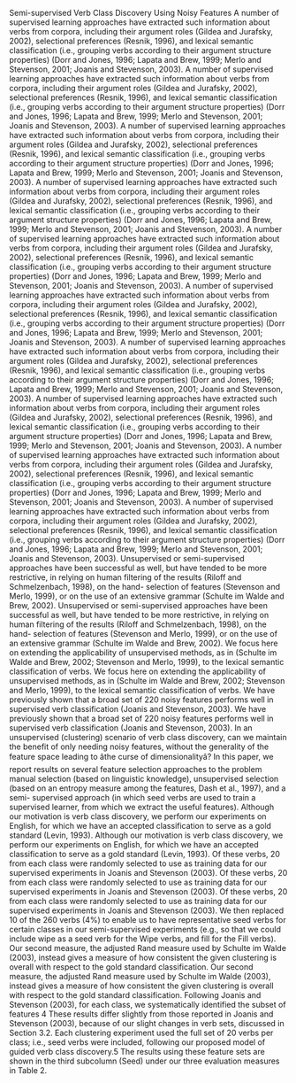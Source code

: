 Semi-supervised Verb Class Discovery Using Noisy Features
A number of supervised learning approaches have extracted such information about verbs from corpora, including their argument roles (Gildea and Jurafsky, 2002), selectional preferences (Resnik, 1996), and lexical semantic classification (i.e., grouping verbs according to their argument structure properties) (Dorr and Jones, 1996; Lapata and Brew, 1999; Merlo and Stevenson, 2001; Joanis and Stevenson, 2003).
A number of supervised learning approaches have extracted such information about verbs from corpora, including their argument roles (Gildea and Jurafsky, 2002), selectional preferences (Resnik, 1996), and lexical semantic classification (i.e., grouping verbs according to their argument structure properties) (Dorr and Jones, 1996; Lapata and Brew, 1999; Merlo and Stevenson, 2001; Joanis and Stevenson, 2003).
A number of supervised learning approaches have extracted such information about verbs from corpora, including their argument roles (Gildea and Jurafsky, 2002), selectional preferences (Resnik, 1996), and lexical semantic classification (i.e., grouping verbs according to their argument structure properties) (Dorr and Jones, 1996; Lapata and Brew, 1999; Merlo and Stevenson, 2001; Joanis and Stevenson, 2003).
A number of supervised learning approaches have extracted such information about verbs from corpora, including their argument roles (Gildea and Jurafsky, 2002), selectional preferences (Resnik, 1996), and lexical semantic classification (i.e., grouping verbs according to their argument structure properties) (Dorr and Jones, 1996; Lapata and Brew, 1999; Merlo and Stevenson, 2001; Joanis and Stevenson, 2003).
A number of supervised learning approaches have extracted such information about verbs from corpora, including their argument roles (Gildea and Jurafsky, 2002), selectional preferences (Resnik, 1996), and lexical semantic classification (i.e., grouping verbs according to their argument structure properties) (Dorr and Jones, 1996; Lapata and Brew, 1999; Merlo and Stevenson, 2001; Joanis and Stevenson, 2003).
A number of supervised learning approaches have extracted such information about verbs from corpora, including their argument roles (Gildea and Jurafsky, 2002), selectional preferences (Resnik, 1996), and lexical semantic classification (i.e., grouping verbs according to their argument structure properties) (Dorr and Jones, 1996; Lapata and Brew, 1999; Merlo and Stevenson, 2001; Joanis and Stevenson, 2003).
A number of supervised learning approaches have extracted such information about verbs from corpora, including their argument roles (Gildea and Jurafsky, 2002), selectional preferences (Resnik, 1996), and lexical semantic classification (i.e., grouping verbs according to their argument structure properties) (Dorr and Jones, 1996; Lapata and Brew, 1999; Merlo and Stevenson, 2001; Joanis and Stevenson, 2003).
A number of supervised learning approaches have extracted such information about verbs from corpora, including their argument roles (Gildea and Jurafsky, 2002), selectional preferences (Resnik, 1996), and lexical semantic classification (i.e., grouping verbs according to their argument structure properties) (Dorr and Jones, 1996; Lapata and Brew, 1999; Merlo and Stevenson, 2001; Joanis and Stevenson, 2003).
A number of supervised learning approaches have extracted such information about verbs from corpora, including their argument roles (Gildea and Jurafsky, 2002), selectional preferences (Resnik, 1996), and lexical semantic classification (i.e., grouping verbs according to their argument structure properties) (Dorr and Jones, 1996; Lapata and Brew, 1999; Merlo and Stevenson, 2001; Joanis and Stevenson, 2003).
A number of supervised learning approaches have extracted such information about verbs from corpora, including their argument roles (Gildea and Jurafsky, 2002), selectional preferences (Resnik, 1996), and lexical semantic classification (i.e., grouping verbs according to their argument structure properties) (Dorr and Jones, 1996; Lapata and Brew, 1999; Merlo and Stevenson, 2001; Joanis and Stevenson, 2003).
Unsupervised or semi-supervised approaches have been successful as well, but have tended to be more restrictive, in relying on human filtering of the results (Riloff and Schmelzenbach, 1998), on the hand- selection of features (Stevenson and Merlo, 1999), or on the use of an extensive grammar (Schulte im Walde and Brew, 2002).
Unsupervised or semi-supervised approaches have been successful as well, but have tended to be more restrictive, in relying on human filtering of the results (Riloff and Schmelzenbach, 1998), on the hand- selection of features (Stevenson and Merlo, 1999), or on the use of an extensive grammar (Schulte im Walde and Brew, 2002).
We focus here on extending the applicability of unsupervised methods, as in (Schulte im Walde and Brew, 2002; Stevenson and Merlo, 1999), to the lexical semantic classification of verbs.
We focus here on extending the applicability of unsupervised methods, as in (Schulte im Walde and Brew, 2002; Stevenson and Merlo, 1999), to the lexical semantic classification of verbs.
We have previously shown that a broad set of 220 noisy features performs well in supervised verb classification (Joanis and Stevenson, 2003).
We have previously shown that a broad set of 220 noisy features performs well in supervised verb classification (Joanis and Stevenson, 2003).
In an unsupervised (clustering) scenario of verb class discovery, can we maintain the benefit of only needing noisy features, without the generality of the feature space leading to âthe curse of dimensionalityâ?
In this paper, we report results on several feature selection approaches to the problem manual selection (based on linguistic knowledge), unsupervised selection (based on an entropy measure among the features, Dash et al., 1997), and a semi- supervised approach (in which seed verbs are used to train a supervised learner, from which we extract the useful features).
Although our motivation is verb class discovery, we perform our experiments on English, for which we have an accepted classification to serve as a gold standard (Levin, 1993).
Although our motivation is verb class discovery, we perform our experiments on English, for which we have an accepted classification to serve as a gold standard (Levin, 1993).
Of these verbs, 20 from each class were randomly selected to use as training data for our supervised experiments in Joanis and Stevenson (2003).
Of these verbs, 20 from each class were randomly selected to use as training data for our supervised experiments in Joanis and Stevenson (2003).
Of these verbs, 20 from each class were randomly selected to use as training data for our supervised experiments in Joanis and Stevenson (2003).
We then replaced 10 of the 260 verbs (4%) to enable us to have representative seed verbs for certain classes in our semi-supervised experiments (e.g., so that we could include wipe as a seed verb for the Wipe verbs, and fill for the Fill verbs).
Our second measure, the adjusted Rand measure used by Schulte im Walde (2003), instead gives a measure of how consistent the given clustering is overall with respect to the gold standard classification.
Our second measure, the adjusted Rand measure used by Schulte im Walde (2003), instead gives a measure of how consistent the given clustering is overall with respect to the gold standard classification.
Following Joanis and Stevenson (2003), for each class, we systematically identified the subset of features 4 These results differ slightly from those reported in Joanis and Stevenson (2003), because of our slight changes in verb sets, discussed in Section 3.2.
Each clustering experiment used the full set of 20 verbs per class; i.e., seed verbs were included, following our proposed model of guided verb class discovery.5 The results using these feature sets are shown in the third subcolumn (Seed) under our three evaluation measures in Table 2.